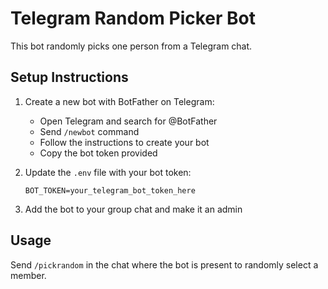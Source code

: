 # Telegram Random Picker Bot

This bot randomly picks one person from a Telegram chat.

## Setup Instructions

1. Create a new bot with BotFather on Telegram:
   - Open Telegram and search for @BotFather
   - Send `/newbot` command
   - Follow the instructions to create your bot
   - Copy the bot token provided

2. Update the `.env` file with your bot token:
   ```
   BOT_TOKEN=your_telegram_bot_token_here
   ```

3. Add the bot to your group chat and make it an admin

## Usage

Send `/pickrandom` in the chat where the bot is present to randomly select a member.